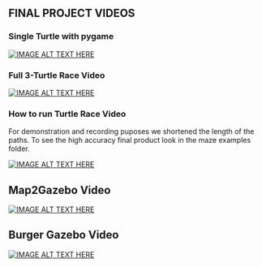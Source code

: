## FINAL PROJECT VIDEOS


### Single Turtle with pygame

[![IMAGE ALT TEXT HERE](http://img.youtube.com/vi/-D9zRp7cfMI/0.jpg)](http://www.youtube.com/watch?v=-D9zRp7cfMI)


### Full 3-Turtle Race Video


[![IMAGE ALT TEXT HERE](http://img.youtube.com/vi/rWpXgQyR_6s/0.jpg)](http://www.youtube.com/watch?v=rWpXgQyR_6s)


### How to run Turtle Race Video
For demonstration and recording puposes we shortened the length of the paths. To see the high accuracy final product look in the maze examples folder.

[![IMAGE ALT TEXT HERE](http://img.youtube.com/vi/x6qCkaBSujM/0.jpg)](http://www.youtube.com/watch?v=x6qCkaBSujM)


## Map2Gazebo Video


[![IMAGE ALT TEXT HERE](http://img.youtube.com/vi/_1ClWxvV4nY/0.jpg)](http://www.youtube.com/watch?v=_1ClWxvV4nY)


## Burger Gazebo Video 

[![IMAGE ALT TEXT HERE](http://img.youtube.com/vi/Z81-UthuRuA/0.jpg)](http://www.youtube.com/watch?v=Z81-UthuRuA)



